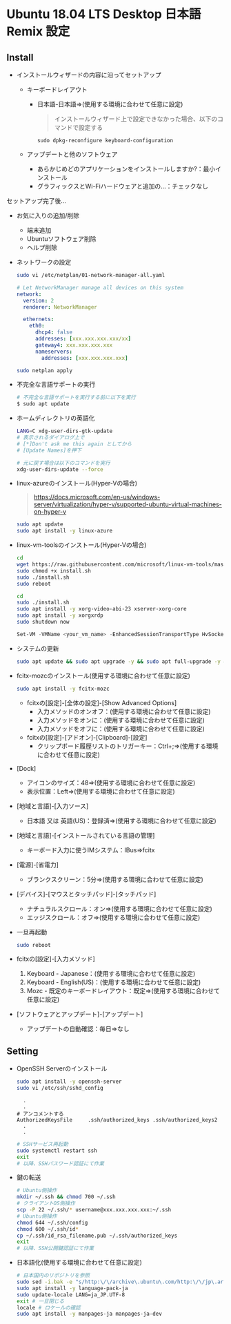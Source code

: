 # Ubuntu 18.04 LTS Desktop 日本語 Remix 設定

## Install

- インストールウィザードの内容に沿ってセットアップ
  - キーボードレイアウト
    - 日本語-日本語⇒(使用する環境に合わせて任意に設定)
      > インストールウィザード上で設定できなかった場合、以下のコマンドで設定する

      `sudo dpkg-reconfigure keyboard-configuration`

  - アップデートと他のソフトウェア
    - あらかじめどのアプリケーションをインストールしますか?：最小インストール
    - グラフィックスとWi-Fiハードウェアと追加の…：チェックなし

セットアップ完了後...

- お気に入りの追加/削除
  - 端末追加
  - Ubuntuソフトウェア削除
  - ヘルプ削除
- ネットワークの設定

  ```sh
  sudo vi /etc/netplan/01-network-manager-all.yaml
  ```

  ```yml:/etc/netplan/01-network-manager-all.yaml
  # Let NetworkManager manage all devices on this system
  network:
    version: 2
    renderer: NetworkManager

    ethernets:
      eth0:
        dhcp4: false
        addresses: [xxx.xxx.xxx.xxx/xx]
        gateway4: xxx.xxx.xxx.xxx
        nameservers:
          addresses: [xxx.xxx.xxx.xxx]
  ```

  ```sh
  sudo netplan apply
  ```

- 不完全な言語サポートの実行

  ```sh
  # 不完全な言語サポートを実行する前に以下を実行
  $ sudo apt update
  ```

- ホームディレクトリの英語化

  ```sh
  LANG=C xdg-user-dirs-gtk-update
  # 表示されるダイアログ上で
  # [*]Don't ask me this again としてから
  # [Update Names]を押下

  # 元に戻す場合は以下のコマンドを実行
  xdg-user-dirs-update --force
  ```

- linux-azureのインストール(Hyper-Vの場合)

  > <https://docs.microsoft.com/en-us/windows-server/virtualization/hyper-v/supported-ubuntu-virtual-machines-on-hyper-v>

  ```sh
  sudo apt update
  sudo apt install -y linux-azure
  ```

- linux-vm-toolsのインストール(Hyper-Vの場合)

  ```sh
  cd
  wget https://raw.githubusercontent.com/microsoft/linux-vm-tools/master/ubuntu/18.04/install.sh
  sudo chmod +x install.sh
  sudo ./install.sh
  sudo reboot

  cd
  sudo ./install.sh
  sudo apt install -y xorg-video-abi-23 xserver-xorg-core
  sudo apt install -y xorgxrdp
  sudo shutdown now
  ```

  ```powershell
  Set-VM -VMName <your_vm_name> -EnhancedSessionTransportType HvSocket
  ```

- システムの更新

  ```sh
  sudo apt update && sudo apt upgrade -y && sudo apt full-upgrade -y && sudo apt autoremove -y && sudo apt autoclean -y
  ```

- fcitx-mozcのインストール(使用する環境に合わせて任意に設定)

  ```sh
  sudo apt install -y fcitx-mozc
  ```

  - fcitxの[設定]-[全体の設定]-[Show Advanced Options]
    - 入力メソッドのオンオフ：(使用する環境に合わせて任意に設定)
    - 入力メソッドをオンに：(使用する環境に合わせて任意に設定)
    - 入力メソッドをオフに：(使用する環境に合わせて任意に設定)
  - fcitxの[設定]-[アドオン]-[Clipboard]-[設定]
    - クリップボード履歴リストのトリガーキー：Ctrl+;⇒(使用する環境に合わせて任意に設定)

- [Dock]
  - アイコンのサイズ：48⇒(使用する環境に合わせて任意に設定)
  - 表示位置：Left⇒(使用する環境に合わせて任意に設定)
- [地域と言語]-[入力ソース]
  - 日本語 又は 英語(US)：登録済⇒(使用する環境に合わせて任意に設定)
- [地域と言語]-[インストールされている言語の管理]
  - キーボード入力に使うIMシステム：IBus⇒fcitx
- [電源]-[省電力]
  - ブランクスクリーン：5分⇒(使用する環境に合わせて任意に設定)
- [デバイス]-[マウスとタッチパッド]-[タッチパッド]
  - ナチュラルスクロール：オン⇒(使用する環境に合わせて任意に設定)
  - エッジスクロール：オフ⇒(使用する環境に合わせて任意に設定)

- 一旦再起動

  ```sh
  sudo reboot
  ```

- fcitxの[設定]-[入力メソッド]
  1. Keyboard - Japanese：(使用する環境に合わせて任意に設定)
  2. Keyboard - English(US)：(使用する環境に合わせて任意に設定)
  3. Mozc - 既定のキーボードレイアウト：既定⇒(使用する環境に合わせて任意に設定)

- [ソフトウェアとアップデート]-[アップデート]
  - アップデートの自動確認：毎日⇒なし

## Setting

- OpenSSH Serverのインストール

  ```sh
  sudo apt install -y openssh-server
  sudo vi /etc/ssh/sshd_config
  ```

  ```config:/etc/ssh/sshd_config
    .
    .
  # アンコメントする
  AuthorizedKeysFile     .ssh/authorized_keys .ssh/authorized_keys2
    .
    .
  ```

  ```sh
  # SSHサービス再起動
  sudo systemctl restart ssh
  exit
  # 以降、SSHパスワード認証にて作業
  ```

- 鍵の転送

  ```sh
  # Ubuntu側操作
  mkdir ~/.ssh && chmod 700 ~/.ssh
  # クライアントOS側操作
  scp -P 22 ~/.ssh/* username@xxx.xxx.xxx.xxx:~/.ssh
  # Ubuntu側操作
  chmod 644 ~/.ssh/config
  chmod 600 ~/.ssh/id*
  cp ~/.ssh/id_rsa_filename.pub ~/.ssh/authorized_keys
  exit
  # 以降、SSH公開鍵認証にて作業
  ```

- 日本語化(使用する環境に合わせて任意に設定)

  ```sh
  # 日本国内のリポジトリを参照
  sudo sed -i.bak -e "s/http:\/\/archive\.ubuntu\.com/http:\/\/jp\.archive\.ubuntu\.com/g" /etc/apt/sources.list
  sudo apt install -y language-pack-ja
  sudo update-locale LANG=ja_JP.UTF-8
  exit # 一旦閉じる
  locale # ロケールの確認
  sudo apt install -y manpages-ja manpages-ja-dev
  ```
